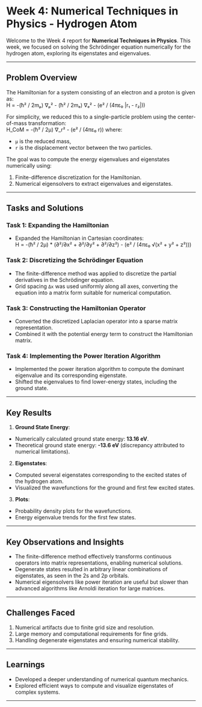 # Week 4: Numerical Techniques in Physics - Hydrogen Atom  

Welcome to the Week 4 report for **Numerical Techniques in Physics**. This week, we focused on solving the Schrödinger equation numerically for the hydrogen atom, exploring its eigenstates and eigenvalues.

---

## **Problem Overview**  

The Hamiltonian for a system consisting of an electron and a proton is given as:  
H = -(ħ² / 2mₚ) ∇ₚ² - (ħ² / 2mₑ) ∇ₑ² - (e² / (4πε₀ |r₁ - r₂|))

For simplicity, we reduced this to a single-particle problem using the center-of-mass transformation:  
H_CoM = -(ħ² / 2μ) ∇_r² - (e² / (4πε₀ r))
where:
- `μ` is the reduced mass,  
- `r` is the displacement vector between the two particles.  

The goal was to compute the energy eigenvalues and eigenstates numerically using:  
1. Finite-difference discretization for the Hamiltonian.  
2. Numerical eigensolvers to extract eigenvalues and eigenstates.  

---

## **Tasks and Solutions**

### **Task 1: Expanding the Hamiltonian**
- Expanded the Hamiltonian in Cartesian coordinates:  
H = -(ħ² / 2μ) * (∂²/∂x² + ∂²/∂y² + ∂²/∂z²) - (e² / (4πε₀ √(x² + y² + z²)))


### **Task 2: Discretizing the Schrödinger Equation**
- The finite-difference method was applied to discretize the partial derivatives in the Schrödinger equation.  
- Grid spacing `Δx` was used uniformly along all axes, converting the equation into a matrix form suitable for numerical computation.

### **Task 3: Constructing the Hamiltonian Operator**
- Converted the discretized Laplacian operator into a sparse matrix representation.  
- Combined it with the potential energy term to construct the Hamiltonian matrix.  

### **Task 4: Implementing the Power Iteration Algorithm**
- Implemented the power iteration algorithm to compute the dominant eigenvalue and its corresponding eigenstate.  
- Shifted the eigenvalues to find lower-energy states, including the ground state.  

---

## **Key Results**  

1. **Ground State Energy**:  
 - Numerically calculated ground state energy: **13.16 eV**.  
 - Theoretical ground state energy: **-13.6 eV** (discrepancy attributed to numerical limitations).  

2. **Eigenstates**:  
 - Computed several eigenstates corresponding to the excited states of the hydrogen atom.  
 - Visualized the wavefunctions for the ground and first few excited states.  

3. **Plots**:  
 - Probability density plots for the wavefunctions.  
 - Energy eigenvalue trends for the first few states.

---

## **Key Observations and Insights**

- The finite-difference method effectively transforms continuous operators into matrix representations, enabling numerical solutions.  
- Degenerate states resulted in arbitrary linear combinations of eigenstates, as seen in the 2s and 2p orbitals.  
- Numerical eigensolvers like power iteration are useful but slower than advanced algorithms like Arnoldi iteration for large matrices.  

---

## **Challenges Faced**

1. Numerical artifacts due to finite grid size and resolution.  
2. Large memory and computational requirements for fine grids.  
3. Handling degenerate eigenstates and ensuring numerical stability.  

---

## **Learnings**

- Developed a deeper understanding of numerical quantum mechanics.  
- Explored efficient ways to compute and visualize eigenstates of complex systems.  

---
